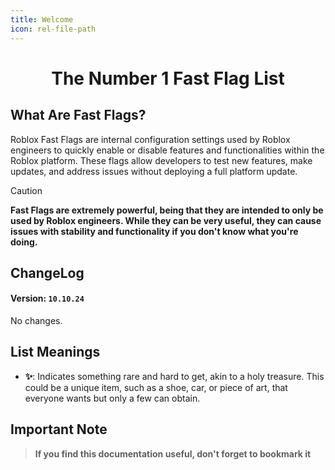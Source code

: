 ```yaml
---
title: Welcome
icon: rel-file-path	
---
```


<h1 align="center">The Number 1 Fast Flag List</h1>

## What Are Fast Flags?
Roblox Fast Flags are internal configuration settings used by Roblox engineers to quickly enable or disable features and functionalities within the Roblox platform. These flags allow developers to test new features, make updates, and address issues without deploying a full platform update.

> [!CAUTION]
> **Fast Flags are extremely powerful, being that they are intended to only be used by Roblox engineers. While they can be very useful, they can cause issues with stability and functionality if you don't know what you're doing.**

## ChangeLog
#### Version: `10.10.24`
No changes.

## List Meanings
- **✨**: Indicates something rare and hard to get, akin to a holy treasure. This could be a unique item, such as a shoe, car, or piece of art, that everyone wants but only a few can obtain.

## Important Note
> **If you find this documentation useful, don't forget to bookmark it**


